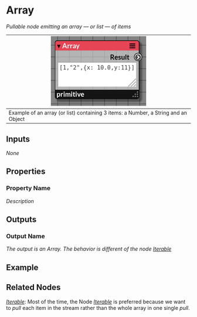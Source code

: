 # Array

_Pullable node emitting an array &mdash; or list &mdash; of items_

| ![Array](img/array.png) |
|------------------------|
|Example of an array (or list) containing 3 items: a Number, a String and an Object|


## Inputs

_None_

## Properties
   
### Property Name

_Description_

## Outputs

### Output Name

_The output is an Array. The behavior is different of the node [Iterable](./iterable.md)_

## Example
## Related Nodes

_[Iterable](./iterable.md)_: Most of the time, the Node _[Iterable](./iterable.md)_ is preferred because we want to _pull_ each item in the stream rather than the whole array in one single _pull_.

